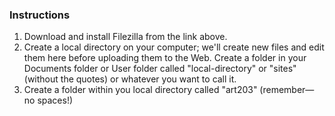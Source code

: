 ### Instructions

1. Download and install Filezilla from the link above.
2. Create a local directory on your computer; we'll create new files and edit them here before uploading them to the Web. Create a folder in your Documents folder or User folder called "local-directory" or "sites" \(without the quotes\) or whatever you want to call it. 
3. Create a folder within you local directory called "art203" \(remember—no spaces!\)



